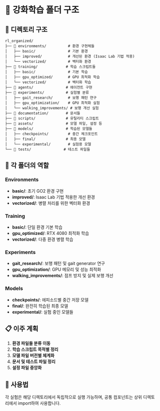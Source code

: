 # 🤖 강화학습 폴더 구조

## 📁 디렉토리 구조

```
rl_organized/
├── 📂 environments/          # 환경 구현체들
│   ├── basic/               # 기본 환경
│   ├── improved/            # 개선된 환경 (Isaac Lab 기법 적용)
│   └── vectorized/          # 벡터화 환경
├── 📂 training/             # 학습 스크립트들
│   ├── basic/               # 기본 학습
│   ├── gpu_optimized/       # GPU 최적화 학습
│   └── vectorized/          # 벡터화 학습
├── 📂 agents/               # 에이전트 구현
├── 📂 experiments/          # 실험별 분류
│   ├── gait_research/       # 보행 패턴 연구
│   ├── gpu_optimization/    # GPU 최적화 실험
│   └── walking_improvements/ # 보행 개선 실험
├── 📂 documentation/        # 문서들
├── 📂 scripts/              # 유틸리티 스크립트
├── 📂 assets/               # 모델 파일, 설정 등
├── 📂 models/               # 학습된 모델들
│   ├── checkpoints/         # 중간 체크포인트
│   ├── final/              # 최종 모델
│   └── experimental/        # 실험용 모델
└── 📂 tests/               # 테스트 파일들
```

## 🎯 각 폴더의 역할

### Environments
- **basic/**: 초기 GO2 환경 구현
- **improved/**: Isaac Lab 기법 적용한 개선 환경
- **vectorized/**: 병렬 처리를 위한 벡터화 환경

### Training
- **basic/**: 단일 환경 기본 학습
- **gpu_optimized/**: RTX 4080 최적화 학습
- **vectorized/**: 다중 환경 병렬 학습

### Experiments
- **gait_research/**: 보행 패턴 및 gait generator 연구
- **gpu_optimization/**: GPU 메모리 및 성능 최적화
- **walking_improvements/**: 점프 방지 및 실제 보행 개선

### Models
- **checkpoints/**: 에피소드별 중간 저장 모델
- **final/**: 완전히 학습된 최종 모델
- **experimental/**: 실험 중인 모델들

## 📋 이주 계획

1. **환경 파일들 분류 이동**
2. **학습 스크립트 목적별 정리**
3. **모델 파일 버전별 체계화**
4. **문서 및 테스트 파일 정리**
5. **설정 파일 중앙화**

## 🚀 사용법

각 실험은 해당 디렉토리에서 독립적으로 실행 가능하며,
공통 컴포넌트는 상위 디렉토리에서 import하여 사용합니다.